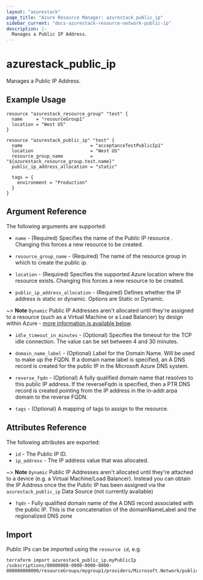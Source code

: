```yaml
---
layout: "azurestack"
page_title: "Azure Resource Manager: azurestack_public_ip"
sidebar_current: "docs-azurestack-resource-network-public-ip"
description: |-
  Manages a Public IP Address.
---
```


# azurestack_public_ip

Manages a Public IP Address.

## Example Usage

```hcl
resource "azurestack_resource_group" "test" {
  name     = "resourceGroup1"
  location = "West US"
}

resource "azurestack_public_ip" "test" {
  name                         = "acceptanceTestPublicIp1"
  location                     = "West US"
  resource_group_name          = "${azurestack_resource_group.test.name}"
  public_ip_address_allocation = "static"

  tags = {
    environment = "Production"
  }
}
```

## Argument Reference

The following arguments are supported:

* `name` - (Required) Specifies the name of the Public IP resource . Changing this forces a
    new resource to be created.

* `resource_group_name` - (Required) The name of the resource group in which to
    create the public ip.

* `location` - (Required) Specifies the supported Azure location where the resource exists. Changing this forces a new resource to be created.

* `public_ip_address_allocation` - (Required) Defines whether the IP address is static or dynamic. Options are Static or Dynamic.

~> **Note** `Dynamic` Public IP Addresses aren't allocated until they're assigned to a resource (such as a Virtual Machine or a Load Balancer) by design within Azure - [more information is available below](#ip_address).

* `idle_timeout_in_minutes` - (Optional) Specifies the timeout for the TCP idle connection. The value can be set between 4 and 30 minutes.

* `domain_name_label` - (Optional) Label for the Domain Name. Will be used to make up the FQDN.  If a domain name label is specified, an A DNS record is created for the public IP in the Microsoft Azure DNS system.

* `reverse_fqdn` - (Optional) A fully qualified domain name that resolves to this public IP address. If the reverseFqdn is specified, then a PTR DNS record is created pointing from the IP address in the in-addr.arpa domain to the reverse FQDN.

* `tags` - (Optional) A mapping of tags to assign to the resource.

## Attributes Reference

The following attributes are exported:

* `id` - The Public IP ID.
* `ip_address` - The IP address value that was allocated.

~> **Note** `Dynamic` Public IP Addresses aren't allocated until they're attached to a device (e.g. a Virtual Machine/Load Balancer). Instead you can obtain the IP Address once the the Public IP has been assigned via the `azurestack_public_ip` Data Source (not currently available)

* `fqdn` - Fully qualified domain name of the A DNS record associated with the public IP. This is the concatenation of the domainNameLabel and the regionalized DNS zone


## Import

Public IPs can be imported using the `resource id`, e.g.

```shell
terraform import azurestack_public_ip.myPublicIp /subscriptions/00000000-0000-0000-0000-000000000000/resourceGroups/mygroup1/providers/Microsoft.Network/publicIPAddresses/myPublicIpAddress1
```
